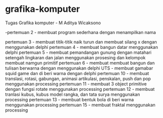 # grafika-komputer
Tugas Grafika komputer - M Aditya Wicaksono

-pertemuan 2 - membuat program sederhana dengan menampilkan nama

pertemuan 3 - membuat titik-titik naik turun dan membuat silang x dengan menggunakan delphi
pertemuan 4 - membuat bangun datar menggunakan delphi
pertemuan 5 - membuat pemandangan gunung dengan matahari setengah lingkaran dan jalan menggunakan prosesing dan kelompok membuat namgun primitif
pertemuan 6 - membuat membuat bangun dan tulisan berwarna dengan menggunakan delphi
UTS - membuat gamabar squid game dan di beri warna dengan delphi
pertemuan 10 - membuat translasi, rotasi, gabungan, animasi artikulasi, penskalan, push dan pop menggunakan processing
pertemuan 11 - membuat 3 object primitive dengan fungsi rotate menggunakan processing
pertemuan 12 - membuat tranlasi kubus, kubus model rangka, dan tata surya menggunakan processing
pertemuan 13 - membuat bentuk bola di beri warna menggunakan processing
pertemuan 15 - membuat fraktal menggunakan processing
